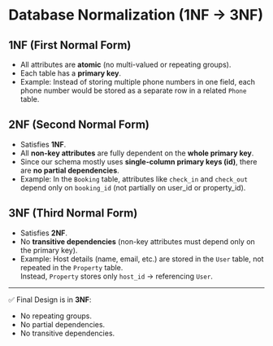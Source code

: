 # Database Normalization (1NF → 3NF)

## 1NF (First Normal Form)
- All attributes are **atomic** (no multi-valued or repeating groups).
- Each table has a **primary key**.
- Example: Instead of storing multiple phone numbers in one field, each phone number would be stored as a separate row in a related `Phone` table.

## 2NF (Second Normal Form)
- Satisfies **1NF**.
- All **non-key attributes** are fully dependent on the **whole primary key**.
- Since our schema mostly uses **single-column primary keys (id)**, there are **no partial dependencies**.
- Example: In the `Booking` table, attributes like `check_in` and `check_out` depend only on `booking_id` (not partially on user_id or property_id).

## 3NF (Third Normal Form)
- Satisfies **2NF**.
- No **transitive dependencies** (non-key attributes must depend only on the primary key).
- Example: Host details (name, email, etc.) are stored in the `User` table, not repeated in the `Property` table.  
  Instead, `Property` stores only `host_id` → referencing `User`.

---

✅ Final Design is in **3NF**:
- No repeating groups.  
- No partial dependencies.  
- No transitive dependencies.  
